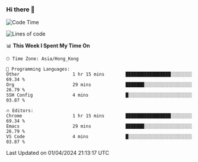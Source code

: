 ### Hi there 👋

<!--
**nicehiro/nicehiro** is a ✨ _special_ ✨ repository because its `README.md` (this file) appears on your GitHub profile.

Here are some ideas to get you started:

- 🔭 I’m currently working on ...
- 🌱 I’m currently learning ...
- 👯 I’m looking to collaborate on ...
- 🤔 I’m looking for help with ...
- 💬 Ask me about ...
- 📫 How to reach me: ...
- 😄 Pronouns: ...
- ⚡ Fun fact: ...
-->

<!--START_SECTION:waka-->
![Code Time](http://img.shields.io/badge/Code%20Time-294%20hrs%2036%20mins-blue)

![Lines of code](https://img.shields.io/badge/From%20Hello%20World%20I%27ve%20Written-2.6%20million%20lines%20of%20code-blue)

📊 **This Week I Spent My Time On** 

```text
🕑︎ Time Zone: Asia/Hong_Kong

💬 Programming Languages: 
Other                    1 hr 15 mins        █████████████████░░░░░░░░   69.34 % 
Org                      29 mins             ███████░░░░░░░░░░░░░░░░░░   26.79 % 
SSH Config               4 mins              █░░░░░░░░░░░░░░░░░░░░░░░░   03.87 % 

🔥 Editors: 
Chrome                   1 hr 15 mins        █████████████████░░░░░░░░   69.34 % 
Emacs                    29 mins             ███████░░░░░░░░░░░░░░░░░░   26.79 % 
VS Code                  4 mins              █░░░░░░░░░░░░░░░░░░░░░░░░   03.87 % 
```


 Last Updated on 01/04/2024 21:13:17 UTC
<!--END_SECTION:waka-->
